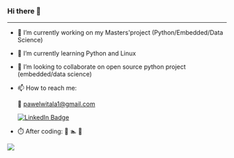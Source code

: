 ### Hi there 👋
-----
- 🔭 I’m currently working on my Masters'project (Python/Embedded/Data Science)
- 🌱 I’m currently learning Python and Linux
- 👯 I’m looking to collaborate on open source python project (embedded/data science) 
- 📫 How to reach me: 

    📧 pawelwitala1@gmail.com </br>
    
    <a href="https://www.linkedin.com/in/pawe%C5%82-wita%C5%82a">
    <img src="https://img.shields.io/badge/LinkedIn-blue?style=for-the-badge&logo=linkedin&logoColor=white" alt="LinkedIn Badge"/>
     </a>


- ⏱️ After coding:
    🚴 🏊 🚗
    
<img src="https://potherca-blog.github.io/StackOverflow/question.13808020.include-an-svg-hosted-on-github-in-markdown/controllers_brief.svg">
